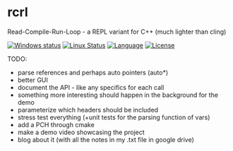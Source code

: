 # rcrl
Read-Compile-Run-Loop - a REPL variant for C++ (much lighter than cling)

[![Windows status](https://ci.appveyor.com/api/projects/status/fp0sqit57eorgswb/branch/master?svg=true)](https://ci.appveyor.com/project/onqtam/rcrl/branch/master)
[![Linux Status](https://travis-ci.org/onqtam/rcrl.svg?branch=master)](https://travis-ci.org/onqtam/rcrl)
[![Language](https://img.shields.io/badge/language-C++-blue.svg)](https://isocpp.org/)
[![License](http://img.shields.io/badge/license-MIT-blue.svg)](http://opensource.org/licenses/MIT)

TODO:

- parse references and perhaps auto pointers (auto*)
- better GUI
- document the API - like any specifics for each call
- something more interesting should happen in the background for the demo
- parameterize which headers should be included
- stress test everything (+unit tests for the parsing function of vars)
- add a PCH through cmake
- make a demo video showcasing the project
- blog about it (with all the notes in my .txt file in google drive)
